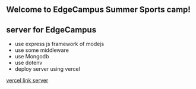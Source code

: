 ## Welcome to EdgeCampus Summer Sports camp!
## server for EdgeCampus

- use express js framework of modejs
- use some middleware
- use Mongodb
- use dotenv
- deploy server using vercel


[vercel link server](https://edge-campus-server.vercel.app/)